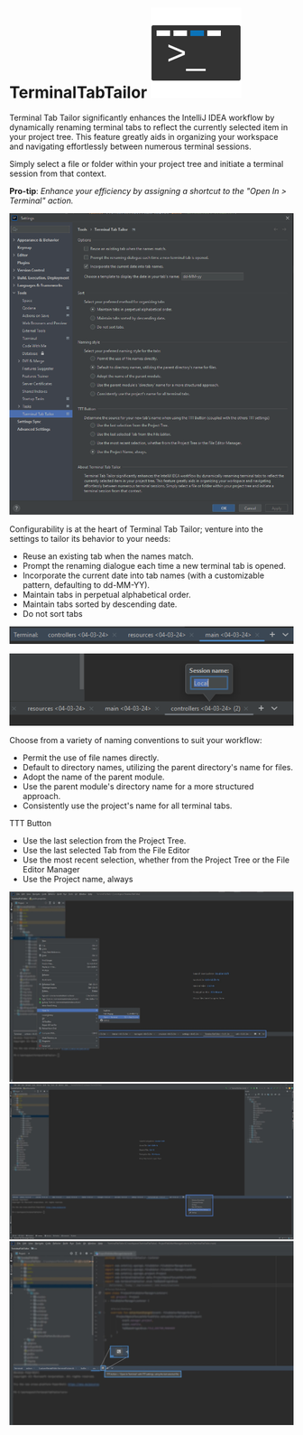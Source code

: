 # TerminalTabTailor   ![pluginIcon.svg](src%2Fmain%2Fresources%2FMETA-INF%2FpluginIcon.svg)

Terminal Tab Tailor significantly enhances the IntelliJ IDEA workflow by dynamically renaming terminal tabs to reflect the currently selected item in your project tree. This feature greatly aids in organizing your workspace and navigating effortlessly between numerous terminal sessions.

Simply select a file or folder within your project tree and initiate a terminal session from that context.

**Pro-tip**: *Enhance your efficiency by assigning a shortcut to the "Open In > Terminal" action.*

![img_3.png](img_3.png)

Configurability is at the heart of Terminal Tab Tailor; venture into the settings to tailor its behavior to your needs:
* Reuse an existing tab when the names match.
* Prompt the renaming dialogue each time a new terminal tab is opened.
* Incorporate the current date into tab names (with a customizable pattern, defaulting to dd-MM-YY).
* Maintain tabs in perpetual alphabetical order.
* Maintain tabs sorted by descending date.
* Do not sort tabs

![img.png](img.png)

![img_2.png](img_2.png)

Choose from a variety of naming conventions to suit your workflow:
* Permit the use of file names directly.
* Default to directory names, utilizing the parent directory's name for files.
* Adopt the name of the parent module.
* Use the parent module's directory name for a more structured approach.
* Consistently use the project's name for all terminal tabs.

TTT Button
* Use the last selection from the Project Tree.
* Use the last selected Tab from the File Editor
* Use the most recent selection, whether from the Project Tree or the File Editor Manager
* Use the Project name, always

![img_5.png](img_5.png)
![img_7.png](img_7.png)
![img_8.png](img_8.png)